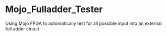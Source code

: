 # Mojo_Fulladder_Tester
Using Mojo FPGA to automatically test for all possible input into an external full adder circuit

